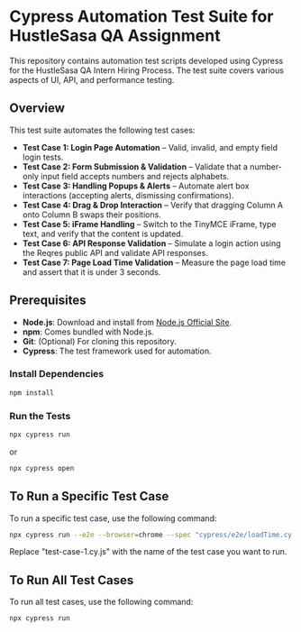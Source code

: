 # Cypress Automation Test Suite for HustleSasa QA Assignment

This repository contains automation test scripts developed using Cypress for the HustleSasa QA Intern Hiring Process. The test suite covers various aspects of UI, API, and performance testing.

## Overview

This test suite automates the following test cases:
- **Test Case 1: Login Page Automation** – Valid, invalid, and empty field login tests.
- **Test Case 2: Form Submission & Validation** – Validate that a number-only input field accepts numbers and rejects alphabets.
- **Test Case 3: Handling Popups & Alerts** – Automate alert box interactions (accepting alerts, dismissing confirmations).
- **Test Case 4: Drag & Drop Interaction** – Verify that dragging Column A onto Column B swaps their positions.
- **Test Case 5: iFrame Handling** – Switch to the TinyMCE iFrame, type text, and verify that the content is updated.
- **Test Case 6: API Response Validation** – Simulate a login action using the Reqres public API and validate API responses.
- **Test Case 7: Page Load Time Validation** – Measure the page load time and assert that it is under 3 seconds.

## Prerequisites

- **Node.js**: Download and install from [Node.js Official Site](https://nodejs.org/).
- **npm**: Comes bundled with Node.js.
- **Git**: (Optional) For cloning this repository.
- **Cypress**: The test framework used for automation.


### Install Dependencies

```bash
npm install
```

### Run the Tests

```bash
npx cypress run 
```
or
```bash
npx cypress open
```


## To Run a Specific Test Case
To run a specific test case, use the following command:

```bash
npx cypress run --e2e --browser=chrome --spec "cypress/e2e/loadTime.cy.js"
```         
Replace "test-case-1.cy.js" with the name of the test case you want to run.



## To Run All Test Cases
To run all test cases, use the following command:

```bash
npx cypress run 
```







